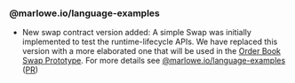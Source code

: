 ### @marlowe.io/language-examples

- New swap contract version added: A simple Swap was initially implemented to test the runtime-lifecycle APIs. We have replaced this version with a more elaborated one that will be used in the [Order Book Swap Prototype](https://github.com/input-output-hk/marlowe-order-book-swap). For more details see [@marlowe.io/language-examples](https://input-output-hk.github.io/marlowe-ts-sdk/modules/_marlowe_io_language_examples.html) ([PR](https://github.com/input-output-hk/marlowe-ts-sdk/pull/131))
